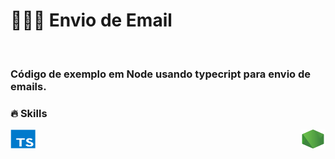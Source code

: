 ### <h1>👨🏼‍💻 Envio de Email</h1><br>

<h3>Código de exemplo em Node usando typecript para envio de emails.</h3>

<h3> 🔥 Skills </h3>

<div style="display: flex; justify-content: space-between;">
  <img height="30" width="40" src="https://raw.githubusercontent.com/devicons/devicon/master/icons/typescript/typescript-plain.svg">
  <img height="30" width="40" src="https://raw.githubusercontent.com/devicons/devicon/master/icons/nodejs/nodejs-original.svg">
</div>
